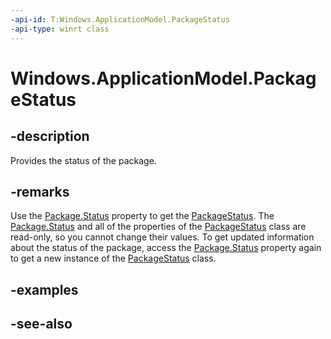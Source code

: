 ----api-id: T:Windows.ApplicationModel.PackageStatus
-api-type: winrt class
---<!-- Class syntax.public class PackageStatus : Windows.ApplicationModel.IPackageStatus--># Windows.ApplicationModel.PackageStatus## -descriptionProvides the status of the package.## -remarksUse the [Package.Status](package_status.md) property to get the [PackageStatus](packagestatus.md). The [Package.Status](package_status.md) and all of the properties of the [PackageStatus](packagestatus.md) class are read-only, so you cannot change their values. To get updated information about the status of the package, access the [Package.Status](package_status.md) property again to get a new instance of the [PackageStatus](packagestatus.md) class.## -examples## -see-also